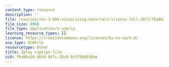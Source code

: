 ```yaml
---
content_type: resource
description: ''
file: /courses/res-3-004-visualizing-materials-science-fall-2017/f6a8ba36db5d847c26c00c570b6b3bbe_Tj3Hpf_HMk4.srt
file_size: 8988
file_type: application/x-subrip
learning_resource_types: []
license: https://creativecommons.org/licenses/by-nc-sa/4.0/
ocw_type: OCWFile
resourcetype: Other
title: 3play caption file
uid: f6a8ba36-db5d-847c-26c0-0c570b6b3bbe
---
```

